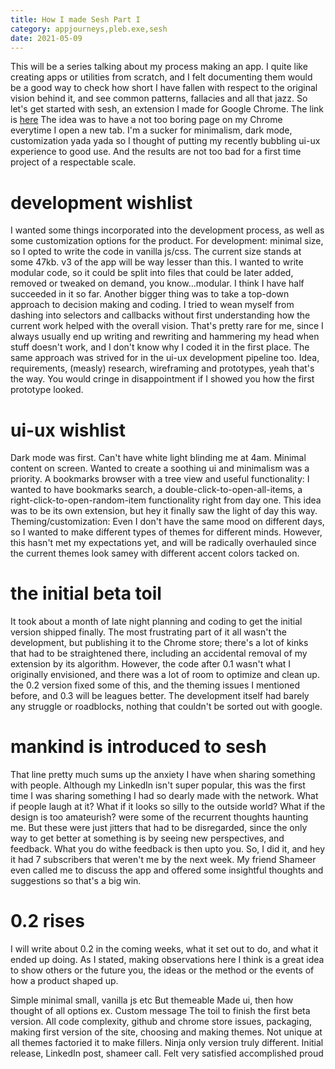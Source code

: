 ```yaml
---
title: How I made Sesh Part I
category: appjourneys,pleb.exe,sesh
date: 2021-05-09
---
```


This will be a series talking about my process making an app.
I quite like creating apps or utilities from scratch, and I felt documenting them would be a good way to check how short I have fallen with respect to the original vision behind it, and see common patterns, fallacies and all that jazz.
So let's get started with sesh, an extension I made for Google Chrome.
The link is [here]
The idea was to have a not too boring page on my Chrome everytime I open a new tab.
I'm a sucker for minimalism, dark mode, customization yada yada so I thought of putting my recently bubbling ui-ux experience to good use. And the results are not too bad for a first time project of a respectable scale.

# development wishlist
I wanted some things incorporated into the development process, as well as some customization options for the product.
For development: minimal size, so I opted to write the code in vanilla js/css. The current size stands at some 47kb. v3 of the app will be way lesser than this. I wanted to write modular code, so it could be split into files that could be later added, removed or tweaked on demand, you know...modular. I think I have half succeeded in it so far.
Another bigger thing was to take a top-down approach to decision making and coding. I tried to wean myself from dashing into selectors and callbacks without first understanding how the current work helped with the overall vision. That's pretty rare for me, since I always usually end up writing and rewriting and hammering my head when stuff doesn't work, and I don't know why I coded it in the first place.
The same approach was strived for in the ui-ux development pipeline too. Idea, requirements, (measly) research, wireframing and prototypes, yeah that's the way. You would cringe in disappointment if I showed you how the first prototype looked.

# ui-ux wishlist
Dark mode was first. Can't have white light blinding me at 4am.
Minimal content on screen. Wanted to create a soothing ui and minimalism was a priority.
A bookmarks browser with a tree view and useful functionality:
I wanted to have bookmarks search, a double-click-to-open-all-items, a right-click-to-open-random-item functionality right from day one. This idea was to be its own extension, but hey it finally saw the light of day this way.
Theming/customization:
Even I don't have the same mood on different days, so I wanted to make different types of themes for different minds. However, this hasn't met my expectations yet, and will be radically overhauled since the current themes look samey with different accent colors tacked on.

# the initial beta toil
It took about a month of late night planning and coding to get the initial version shipped finally. The most frustrating part of it all wasn't the development, but publishing it to the Chrome store; there's a lot of kinks that had to be straightened there, including an accidental removal of my extension by its algorithm.
However, the code after 0.1 wasn't what I originally envisioned, and there was a lot of room to optimize and clean up.
the 0.2 version fixed some of this, and the theming issues I mentioned before, and 0.3 will be leagues better.
The development itself had barely any struggle or roadblocks, nothing that couldn't be sorted out with google.

# mankind is introduced to sesh
That line pretty much sums up the anxiety I have when sharing something with people. Although my LinkedIn isn't super popular, this was the first time I was sharing something I had so dearly made with the network. What if people laugh at it? What if it looks so silly to the outside world? What if the design is too amateurish? were some of the recurrent thoughts haunting me. But these were just jitters that had to be disregarded, since the only way to get better at something is by seeing new perspectives, and feedback. What you do withe feedback is then upto you. So, I did it, and hey it had 7 subscribers that weren't me by the next week.
My friend Shameer even called me to discuss the app and offered some insightful thoughts and suggestions so that's a big win.

# 0.2 rises
I will write about 0.2 in the coming weeks, what it set out to do, and what it ended up doing. As I stated, making observations here I think is a great idea to show others or the future you, the ideas or the method or the events of how a product shaped up.


Simple minimal small, vanilla js etc
But themeable
Made ui, then how thought of all options ex. Custom message 
The toil to finish the first beta version. All code complexity, github and chrome store issues, packaging, making first version of the site, choosing and making themes. Not unique at all themes factoried it to make fillers. Ninja only version truly different. Initial release, LinkedIn post, shameer call. Felt very satisfied accomplished proud


[here]: http://www.reddit.com